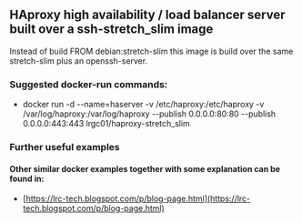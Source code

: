 ## HAproxy high availability / load balancer server built over a ssh-stretch_slim image

Instead of build FROM debian:stretch-slim this image is build over the same stretch-slim plus an openssh-server.

### Suggested docker-run commands:
 - docker run -d --name=haserver -v /etc/haproxy:/etc/haproxy -v /var/log/haproxy:/var/log/haproxy --publish 0.0.0.0:80:80 --publish 0.0.0.0:443:443 lrgc01/haproxy-stretch_slim 

### Further useful examples

#### Other similar docker examples together with some explanation can be found in:

 - [https://lrc-tech.blogspot.com/p/blog-page.html](https://lrc-tech.blogspot.com/p/blog-page.html)

